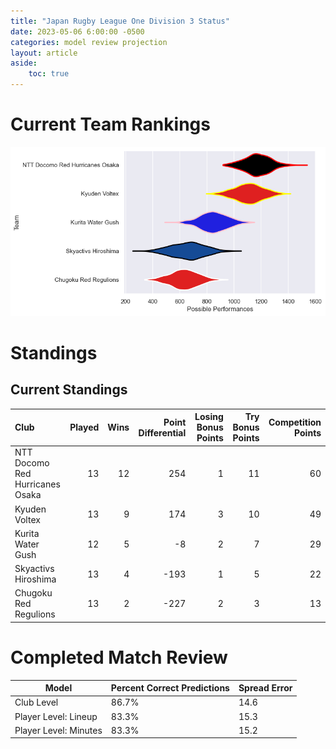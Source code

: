 ```yaml
---  
title: "Japan Rugby League One Division 3 Status"  
date: 2023-05-06 6:00:00 -0500  
categories: model review projection  
layout: article  
aside:  
    toc: true  
---
```

# Current Team Rankings


![Club Rankings](plots/rankings_Japan-Rugby-League-One-Division-3-2022.png)
# Standings

## Current Standings


| Club                            |   Played |   Wins |   Point Differential |   Losing Bonus Points |   Try Bonus Points |   Competition Points |
|:--------------------------------|---------:|-------:|---------------------:|----------------------:|-------------------:|---------------------:|
| NTT Docomo Red Hurricanes Osaka |       13 |     12 |                  254 |                     1 |                 11 |                   60 |
| Kyuden Voltex                   |       13 |      9 |                  174 |                     3 |                 10 |                   49 |
| Kurita Water Gush               |       12 |      5 |                   -8 |                     2 |                  7 |                   29 |
| Skyactivs Hiroshima             |       13 |      4 |                 -193 |                     1 |                  5 |                   22 |
| Chugoku Red Regulions           |       13 |      2 |                 -227 |                     2 |                  3 |                   13 |



# Completed Match Review


| Model | Percent Correct Predictions | Spread Error |
| ------ | ------ | ------ |
| Club Level | 86.7% | 14.6 |
| Player Level: Lineup | 83.3% | 15.3 |
| Player Level: Minutes | 83.3% | 15.2 |

